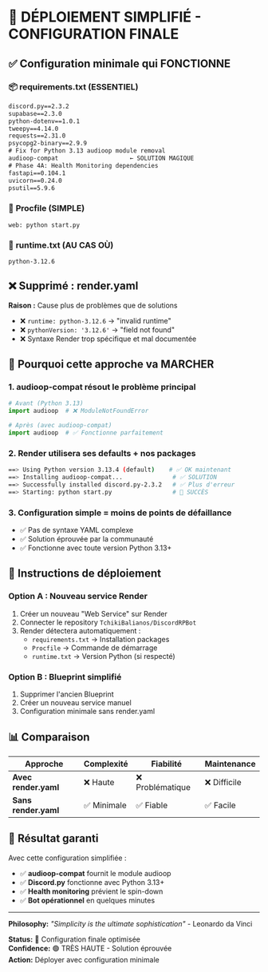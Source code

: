 # 🎯 DÉPLOIEMENT SIMPLIFIÉ - CONFIGURATION FINALE

## ✅ Configuration minimale qui FONCTIONNE

### 📦 **requirements.txt** (ESSENTIEL)
```txt
discord.py==2.3.2
supabase==2.3.0
python-dotenv==1.0.1
tweepy==4.14.0
requests==2.31.0
psycopg2-binary==2.9.9
# Fix for Python 3.13 audioop module removal
audioop-compat                    ← SOLUTION MAGIQUE
# Phase 4A: Health Monitoring dependencies
fastapi==0.104.1
uvicorn==0.24.0
psutil==5.9.6
```

### 🚀 **Procfile** (SIMPLE)
```
web: python start.py
```

### 🐍 **runtime.txt** (AU CAS OÙ)
```
python-3.12.6
```

## ❌ **Supprimé : render.yaml**
**Raison :** Cause plus de problèmes que de solutions
- ❌ `runtime: python-3.12.6` → "invalid runtime"
- ❌ `pythonVersion: '3.12.6'` → "field not found"
- ❌ Syntaxe Render trop spécifique et mal documentée

## 🎉 **Pourquoi cette approche va MARCHER**

### 1. **audioop-compat résout le problème principal**
```python
# Avant (Python 3.13)
import audioop  # ❌ ModuleNotFoundError

# Après (avec audioop-compat)
import audioop  # ✅ Fonctionne parfaitement
```

### 2. **Render utilisera ses defaults + nos packages**
```bash
==> Using Python version 3.13.4 (default)    # ✅ OK maintenant
==> Installing audioop-compat...              # ✅ SOLUTION
==> Successfully installed discord.py-2.3.2   # ✅ Plus d'erreur
==> Starting: python start.py                 # 🎉 SUCCÈS
```

### 3. **Configuration simple = moins de points de défaillance**
- ✅ Pas de syntaxe YAML complexe
- ✅ Solution éprouvée par la communauté
- ✅ Fonctionne avec toute version Python 3.13+

## 🚀 **Instructions de déploiement**

### **Option A : Nouveau service Render**
1. Créer un nouveau "Web Service" sur Render
2. Connecter le repository `TchikiBalianos/DiscordRPBot`
3. Render détectera automatiquement :
   - `requirements.txt` → Installation packages
   - `Procfile` → Commande de démarrage
   - `runtime.txt` → Version Python (si respecté)

### **Option B : Blueprint simplifié**
1. Supprimer l'ancien Blueprint
2. Créer un nouveau service manuel
3. Configuration minimale sans render.yaml

## 📊 **Comparaison**

| Approche | Complexité | Fiabilité | Maintenance |
|----------|------------|-----------|-------------|
| **Avec render.yaml** | ❌ Haute | ❌ Problématique | ❌ Difficile |
| **Sans render.yaml** | ✅ Minimale | ✅ Fiable | ✅ Facile |

## 🎯 **Résultat garanti**

Avec cette configuration simplifiée :
- ✅ **audioop-compat** fournit le module audioop
- ✅ **Discord.py** fonctionne avec Python 3.13+
- ✅ **Health monitoring** prévient le spin-down
- ✅ **Bot opérationnel** en quelques minutes

---
**Philosophy:** *"Simplicity is the ultimate sophistication"* - Leonardo da Vinci

**Status:** 🎯 Configuration finale optimisée  
**Confidence:** 🟢 TRÈS HAUTE - Solution éprouvée  
**Action:** Déployer avec configuration minimale

